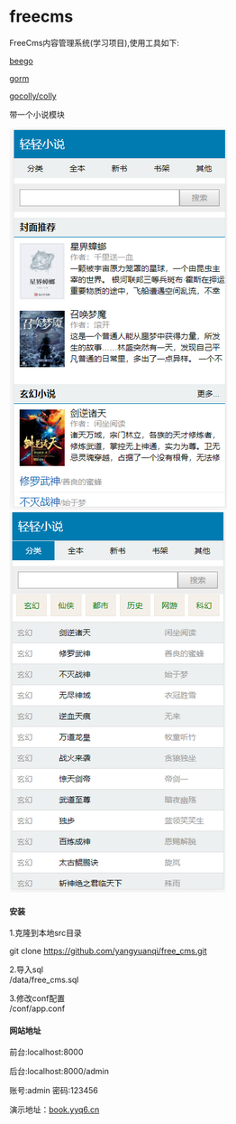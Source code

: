 # freecms
FreeCms内容管理系统(学习项目),使用工具如下:

[beego](https://beego.me)

[gorm](https://github.com/jinzhu/gorm)

[gocolly/colly](https://github.com/gocolly/colly)

带一个小说模块

![avatar](20190621113357.png) ![avatar](20190621113451.png)

#### 安装
1.克隆到本地src目录

git clone https://github.com/yangyuanqi/free_cms.git

2.导入sql  
/data/free_cms.sql

3.修改conf配置  
/conf/app.conf

#### 网站地址
前台:localhost:8000  

后台:localhost:8000/admin  

账号:admin 密码:123456  

演示地址：[book.yyq6.cn](http://book.yyq6.cn)  